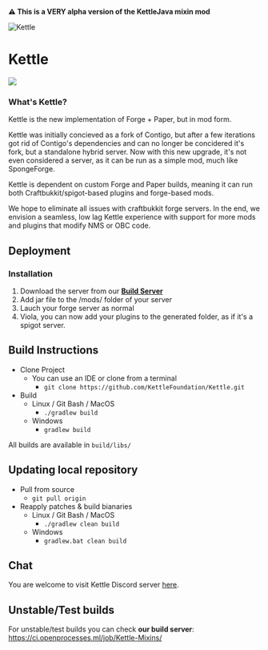 **:warning: This is a VERY alpha version of the KettleJava mixin mod**

![Kettle](https://i.imgur.com/gkmTKvR.png)

# Kettle

![](https://img.shields.io/badge/Minecraft%20Forge-1.12.2%20--%202844-orange.svg?style=for-the-badge)

### What's Kettle?

Kettle is the new implementation of Forge + Paper, but in mod form.

Kettle was initially concieved as a fork of Contigo, but after a few iterations got rid of Contigo's dependencies and can no longer be concidered it's fork, but a standalone hybrid server. Now with this new upgrade, it's not even considered a server, as it can be run as a simple mod, much like SpongeForge.

Kettle is dependent on custom Forge and Paper builds, meaning it can run both Craftbukkit/spigot-based plugins and forge-based mods.

We hope to eliminate all issues with craftbukkit forge servers. In the end, we envision a seamless, low lag Kettle experience with support for more mods and plugins that modify NMS or OBC code.

## Deployment

### Installation

1. Download the server from our [**Build Server**](https://ci.openprocesses.ml/job/Kettle-Mixins/)
2. Add jar file to the /mods/ folder of your server
3. Lauch your forge server as normal
4. Viola, you can now add your plugins to the generated folder, as if it's a spigot server.

## Build Instructions
- Clone Project
    - You can use an IDE or clone from a terminal
      - `git clone https://github.com/KettleFoundation/Kettle.git`
- Build
    - Linux / Git Bash / MacOS
      - `./gradlew build`
    - Windows
      - `gradlew build`

All builds are available in `build/libs/`

## Updating local repository

- Pull from source
    - `git pull origin`
- Reapply patches & build bianaries
    - Linux / Git Bash / MacOS
      - `./gradlew clean build`
    - Windows
      - `gradlew.bat clean build`

## Chat

You are welcome to visit Kettle Discord server [here](https://discord.gg/RqDjbcM).

## Unstable/Test builds

For unstable/test builds you can check __our build server__: https://ci.openprocesses.ml/job/Kettle-Mixins/
